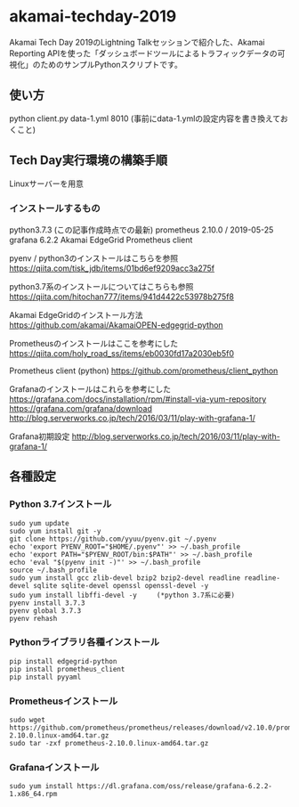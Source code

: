 # akamai-techday-2019
Akamai Tech Day 2019のLightning Talkセッションで紹介した、Akamai Reporting APIを使った「ダッシュボードツールによるトラフィックデータの可視化」のためのサンプルPythonスクリプトです。

## 使い方
python client.py data-1.yml 8010
(事前にdata-1.ymlの設定内容を書き換えておくこと)


## Tech Day実行環境の構築手順

Linuxサーバーを用意

### インストールするもの
python3.7.3 (この記事作成時点での最新)
prometheus 2.10.0 / 2019-05-25
grafana 6.2.2
Akamai EdgeGrid
Prometheus client

pyenv / python3のインストールはこちらを参照
https://qiita.com/tisk_jdb/items/01bd6ef9209acc3a275f

python3.7系のインストールについてはこちらも参照
https://qiita.com/hitochan777/items/941d4422c53978b275f8

Akamai EdgeGridのインストール方法
https://github.com/akamai/AkamaiOPEN-edgegrid-python

Prometheusのインストールはここを参考にした
https://qiita.com/holy_road_ss/items/eb0030fd17a2030eb5f0

Prometheus client (python)
https://github.com/prometheus/client_python

Grafanaのインストールはこれらを参考にした
https://grafana.com/docs/installation/rpm/#install-via-yum-repository
https://grafana.com/grafana/download
http://blog.serverworks.co.jp/tech/2016/03/11/play-with-grafana-1/

Grafana初期設定
http://blog.serverworks.co.jp/tech/2016/03/11/play-with-grafana-1/


## 各種設定
### Python 3.7インストール
    sudo yum update
    sudo yum install git -y
    git clone https://github.com/yyuu/pyenv.git ~/.pyenv
    echo 'export PYENV_ROOT="$HOME/.pyenv"' >> ~/.bash_profile
    echo 'export PATH="$PYENV_ROOT/bin:$PATH"' >> ~/.bash_profile
    echo 'eval "$(pyenv init -)"' >> ~/.bash_profile
    source ~/.bash_profile
    sudo yum install gcc zlib-devel bzip2 bzip2-devel readline readline-devel sqlite sqlite-devel openssl openssl-devel -y
    sudo yum install libffi-devel -y     (*python 3.7系に必要)
    pyenv install 3.7.3
    pyenv global 3.7.3
    pyenv rehash
### Pythonライブラリ各種インストール
    pip install edgegrid-python
    pip install prometheus_client
    pip install pyyaml

### Prometheusインストール
    sudo wget https://github.com/prometheus/prometheus/releases/download/v2.10.0/prometheus-2.10.0.linux-amd64.tar.gz
    sudo tar -zxf prometheus-2.10.0.linux-amd64.tar.gz

### Grafanaインストール
    sudo yum install https://dl.grafana.com/oss/release/grafana-6.2.2-1.x86_64.rpm 

